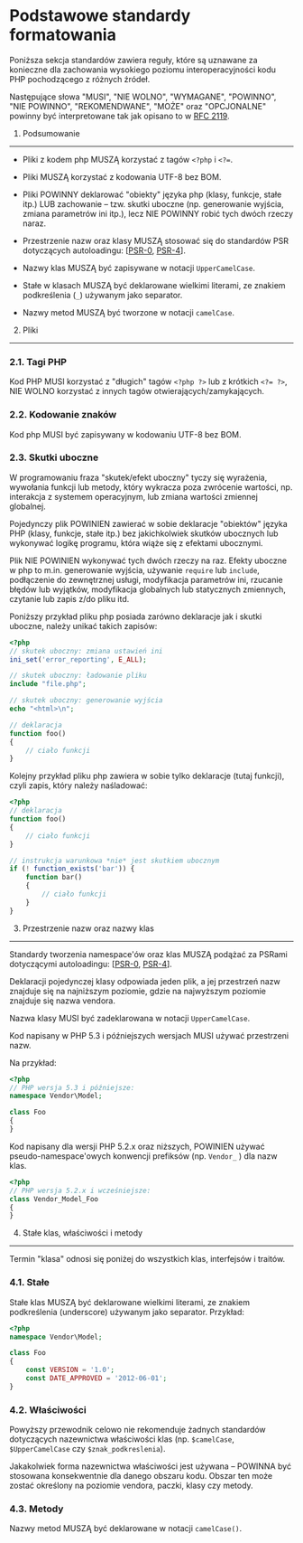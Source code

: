 Podstawowe standardy formatowania
=================================

Poniższa sekcja standardów zawiera reguły, które są uznawane za konieczne 
dla zachowania wysokiego poziomu interoperacyjności kodu PHP pochodzącego z różnych źródeł.

Następujące słowa "MUSI", "NIE WOLNO", "WYMAGANE", "POWINNO", "NIE POWINNO", "REKOMENDWANE", "MOŻE" oraz 
"OPCJONALNE" powinny być interpretowane tak jak opisano to w [RFC 2119].

[RFC 2119]: http://www.ietf.org/rfc/rfc2119.txt
[PSR-0]: https://github.com/php-fig/fig-standards/blob/master/accepted/PSR-0.md
[PSR-4]: https://github.com/php-fig/fig-standards/blob/master/accepted/PSR-4-autoloader.md


1. Podsumowanie
---------------

- Pliki z kodem php MUSZĄ korzystać z tagów `<?php` i `<?=`.

- Pliki MUSZĄ korzystać z kodowania UTF-8 bez BOM.

- Pliki POWINNY deklarować "obiekty" języka php (klasy, funkcje, stałe itp.) LUB zachowanie – 
  tzw. skutki uboczne (np. generowanie wyjścia, zmiana parametrów ini itp.), lecz NIE POWINNY 
  robić tych dwóch rzeczy naraz.
  
- Przestrzenie nazw oraz klasy MUSZĄ stosować się do standardów PSR dotyczących autoloadingu: [[PSR-0], [PSR-4]].

- Nazwy klas MUSZĄ być zapisywane w notacji `UpperCamelCase`.

- Stałe w klasach MUSZĄ być deklarowane wielkimi literami, ze znakiem podkreślenia 
 (`_`) używanym jako separator.

- Nazwy metod MUSZĄ być tworzone w notacji `camelCase`.


2. Pliki
--------

### 2.1. Tagi PHP

Kod PHP MUSI korzystać z "długich" tagów `<?php ?>` lub z krótkich `<?= ?>`, 
NIE WOLNO korzystać z innych tagów otwierających/zamykających.

### 2.2. Kodowanie znaków

Kod php MUSI być zapisywany w kodowaniu UTF-8 bez BOM.

### 2.3. Skutki uboczne

W programowaniu fraza "skutek/efekt uboczny" tyczy się wyrażenia, wywołania funkcji lub metody, 
który wykracza poza zwrócenie wartości, np. interakcja z systemem operacyjnym, lub zmiana wartości 
zmiennej globalnej.

Pojedynczy plik POWINIEN zawierać w sobie deklaracje "obiektów" języka PHP (klasy, funkcje, stałe itp.) 
bez jakichkolwiek skutków ubocznych lub wykonywać logikę programu, która wiąże się z efektami ubocznymi. 

Plik NIE POWINIEN wykonywać tych dwóch rzeczy na raz. Efekty uboczne w php to m.in. generowanie wyjścia, 
używanie `require` lub `include`, podłączenie do zewnętrznej usługi, modyfikacja parametrów ini, 
rzucanie błędów lub wyjątków, modyfikacja globalnych lub statycznych zmiennych, 
czytanie lub zapis z/do pliku itd.

Poniższy przykład pliku php posiada zarówno deklaracje jak i skutki uboczne, należy unikać takich zapisów:

```php
<?php
// skutek uboczny: zmiana ustawień ini
ini_set('error_reporting', E_ALL);

// skutek uboczny: ładowanie pliku
include "file.php";

// skutek uboczny: generowanie wyjścia
echo "<html>\n";

// deklaracja
function foo()
{
    // ciało funkcji
}
```

Kolejny przykład pliku php zawiera w sobie tylko deklaracje (tutaj funkcji), 
czyli zapis, który należy naśladować:

```php
<?php
// deklaracja
function foo()
{
    // ciało funkcji
}

// instrukcja warunkowa *nie* jest skutkiem ubocznym
if (! function_exists('bar')) {
    function bar()
    {
        // ciało funkcji
    }
}
```


3. Przestrzenie nazw oraz nazwy klas
------------------------------------

Standardy tworzenia namespace'ów oraz klas MUSZĄ podążać za PSRami dotyczącymi autoloadingu: [[PSR-0], [PSR-4]].

Deklaracji pojedynczej klasy odpowiada jeden plik, a jej przestrzeń nazw znajduje się na 
najniższym poziomie, gdzie na najwyższym poziomie znajduje się nazwa vendora.

Nazwa klasy MUSI być zadeklarowana w notacji `UpperCamelCase`.

Kod napisany w PHP 5.3 i późniejszych wersjach MUSI używać przestrzeni nazw.

Na przykład:

```php
<?php
// PHP wersja 5.3 i późniejsze:
namespace Vendor\Model;

class Foo
{
}
```

Kod napisany dla wersji PHP 5.2.x oraz niższych, 
POWINIEN używać pseudo-namespace'owych konwencji prefiksów (np. `Vendor_` ) dla nazw klas.

```php
<?php
// PHP wersja 5.2.x i wcześniejsze:
class Vendor_Model_Foo
{
}
```

4. Stałe klas, właściwości i metody
-----------------------------------

Termin "klasa" odnosi się poniżej do wszystkich klas, interfejsów i traitów.

### 4.1. Stałe

Stałe klas MUSZĄ być deklarowane wielkimi literami, ze znakiem podkreślenia (underscore) 
używanym jako separator. 
Przykład:

```php
<?php
namespace Vendor\Model;

class Foo
{
    const VERSION = '1.0';
    const DATE_APPROVED = '2012-06-01';
}
```

### 4.2. Właściwości

Powyższy przewodnik celowo nie rekomenduje żadnych standardów dotyczących nazewnictwa właściwości 
klas (np. `$camelCase`, `$UpperCamelCase` czy `$znak_podkreslenia`).

Jakakolwiek forma nazewnictwa właściwości jest używana – POWINNA być stosowana 
konsekwentnie dla danego obszaru kodu. Obszar ten może zostać określony na poziomie 
vendora, paczki, klasy czy metody.

### 4.3. Metody

Nazwy metod MUSZĄ być deklarowane w notacji `camelCase()`.
